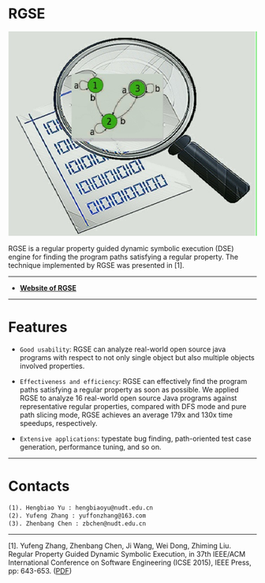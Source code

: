 RGSE
===============================================
![rgse](https://raw.githubusercontent.com/srv4j/images/master/rgse.jpg)

RGSE is a regular property guided dynamic symbolic execution (DSE) engine for finding the program paths satisfying a regular property. The technique implemented by RGSE was presented in [1].

----------------- 

* [**Website of RGSE**](https://jrgse.github.io/)

--------------

# **Features**

  * `Good usability`: RGSE can analyze real-world open source java programs with respect to not only single object but also multiple objects involved properties. 
  
  * `Effectiveness and efficiency`: RGSE can effectively find the program paths satisfying a regular property as soon as possible. 
  We applied RGSE to analyze 16 real-world open source Java programs against representative regular properties, compared with DFS 
  mode and pure path slicing mode, RGSE achieves an average 179x and 130x time speedups, respectively.
  
  * `Extensive applications`: typestate bug finding, path-oriented test case generation, performance tuning, and so on.    

----------  
# **Contacts**
	(1). Hengbiao Yu : hengbiaoyu@nudt.edu.cn
	(2). Yufeng Zhang : yuffonzhang@163.com
	(3). Zhenbang Chen : zbchen@nudt.edu.cn

----------  

[1]. Yufeng Zhang, Zhenbang Chen, Ji Wang, Wei Dong, Zhiming Liu. Regular Property Guided Dynamic Symbolic Execution, in 37th IEEE/ACM International Conference on Software Engineering (ICSE 2015), IEEE Press, pp: 643-653. ([PDF](http://zbchen.github.io/Papers_files/icse2015.pdf))
